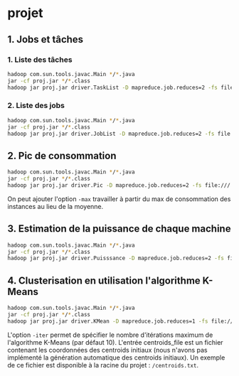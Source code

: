# projet
## 1. Jobs et tâches
### 1. Liste des tâches
```sh
hadoop com.sun.tools.javac.Main */*.java
jar -cf proj.jar */*.class
hadoop jar proj.jar driver.TaskList -D mapreduce.job.reduces=2 -fs file:/// -jt local <input> <output>
```

### 2. Liste des jobs
```sh
hadoop com.sun.tools.javac.Main */*.java
jar -cf proj.jar */*.class
hadoop jar proj.jar driver.JobList -D mapreduce.job.reduces=2 -fs file:/// -jt local <input> <output>
```

## 2. Pic de consommation
```sh
hadoop com.sun.tools.javac.Main */*.java
jar -cf proj.jar */*.class
hadoop jar proj.jar driver.Pic -D mapreduce.job.reduces=2 -fs file:/// -jt local <input> <output> [-max]
```
On peut ajouter l'option `-max` travailler à partir du max de consommation des instances au lieu de la moyenne.

## 3. Estimation de la puissance de chaque machine
```sh
hadoop com.sun.tools.javac.Main */*.java
jar -cf proj.jar */*.class
hadoop jar proj.jar driver.Puisssance -D mapreduce.job.reduces=2 -fs file:/// -jt local <input> <output>
```

## 4. Clusterisation en utilisation l'algorithme K-Means
```sh
hadoop com.sun.tools.javac.Main */*.java
jar -cf proj.jar */*.class
hadoop jar proj.jar driver.KMean -D mapreduce.job.reduces=1 -fs file:/// -jt local <input> <output> <centroids_file> [-iter <nb_iterations>]
```

L'option `-iter` permet de spécifier le nombre d'itérations maximum de l'algorithme K-Means (par défaut 10).
L'entrée centroids_file est un fichier contenant les coordonnées des centroids initiaux (nous n'avons pas implémenté la génération automatique des centroids initiaux). Un exemple de ce fichier est disponible à la racine du projet : `/centroids.txt`.